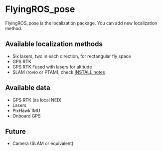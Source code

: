 FlyingROS_pose
==============

FlyingROS_pose is the localization package. You can add new localization method.

Available localization methods
--------

* Six lasers, two in each direction, for rectangular fly space
* GPS RTK
* GPS RTK Fused with lasers for altitude
* SLAM (rovio or PTAM), check [INSTALL notes](blob/master/flyingros_pose/INSTALL.md)

Available data
------

* GPS RTK (as local NED)
* Lasers
* PixHawk IMU
* Onboard GPS

Future
-------

* Camera (SLAM or equivalent)
